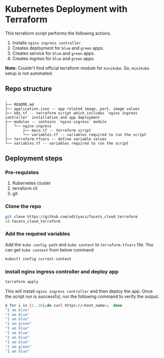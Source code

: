 # Kubernetes Deployment with Terraform

This terraform script performs the following actions.

1. Installs `nginx ingress controller`.
2. Creates deployment for `blue` and `green` apps.
3. Creates service for `blue` and `green` apps.
4. Creates ingress for `blue` and `green` apps.

**Note:** Couldn't find official terraform module for `minikube`. So, `minikube` setup is not automated. 

## Repo structure

```
.
├── README.md
├── application.json -- app related image, port, image values
├── k8s.tf -- terraform script which includes `nginx ingress controller` installation and app deployment
├── modules -- contains `nginx-ingress` module
│   └── nginx-ingress
│       ├── main.tf -- terraform script
|       └── variables.tf -- variables required to run the script
├── terraform.tfvars -- define variable values
└── variables.tf -- variables required to run the script
```

## Deployment steps

### Pre-requistes

1. Kubernetes cluster
2. terraform cli
3. git

### Clone the repo

```bash
git clone https://github.com/adityacs/facets_cloud_terraform
cd facets_cloud_terraform
```

### Add the required variables

Add the `kube config path` and `kube context` to `terraform.tfvars` file. You can get `kube context` from below command

```bash
kubectl config current-context
```

### Install nginx ingress controller and deploy app

```bash
terraform apply
```

This will install `nginx ingress controller` and then deploy the app. Once the script run is successful, run the following command to verify the output.

```bash
$ for i in {1..10};do curl https://<host_name>;  done
"I am blue"
"I am blue"
"I am blue"
"I am green"
"I am blue"
"I am blue"
"I am blue"
"I am blue"
"I am green"
"I am blue"
```
